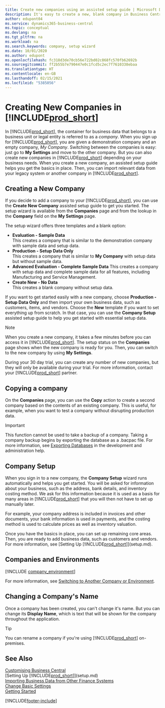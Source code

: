 ```yaml
---
title: Create new companies using an assisted setup guide | Microsoft Docs
description: It's easy to create a new, blank company in Business Central. An assisted setup guide helps you through the steps, and you can import your existing business data.
author: edupont04
ms.service: dynamics365-business-central
ms.topic: conceptual
ms.devlang: na
ms.tgt_pltfrm: na
ms.workload: na
ms.search.keywords: company, setup wizard
ms.date: 10/01/2020
ms.author: edupont
ms.openlocfilehash: fc318d3de70cb56e722bd02c868fc570fb62692b
ms.sourcegitcommit: ff2b55b7e790447e0c1fcd5c2ec7f7610338ebaa
ms.translationtype: HT
ms.contentlocale: en-GB
ms.lasthandoff: 02/15/2021
ms.locfileid: "5385056"
---
```

# <a name="creating-new-companies-in-prod_short"></a>Creating New Companies in [!INCLUDE[prod_short](includes/prod_short.md)]

In [!INCLUDE[prod_short](includes/prod_short.md)], the container for business data that belongs to a business unit or legal entity is referred to as a *company*. When you sign up for [!INCLUDE[prod_short](includes/prod_short.md)], you are given a demonstration company and an empty company, *My Company*. Switching between the companies is easy: just go to **My Settings** and move to the other company. But you can also create new companies in [!INCLUDE[prod_short](includes/prod_short.md)] depending on your business needs. When you create a new company, an assisted setup guide helps you get the basics in place. Then, you can import relevant data from your legacy system or another company in [!INCLUDE[prod_short](includes/prod_short.md)].  

## <a name="creating-a-new-company"></a>Creating a New Company

If you decide to add a company to your [!INCLUDE[prod_short](includes/prod_short.md)], you can use the **Create New Company** assisted setup guide to get you started. The setup wizard is available from the **Companies** page and from the lookup in the **Company** field on the **My Settings** page.  

The setup wizard offers three templates and a blank option:

- **Evaluation - Sample Data**  
    This creates a company that is similar to the demonstration company with sample data and setup data.  
- **Production - Setup Data Only**  
    This creates a company that is similar to **My Company** with setup data but without sample data.
- **Advanced Evaluation - Complete Sample Data** This creates a company with setup data and complete sample data for all features, including Manufacturing and Service Management.
- **Create New - No Data**  
    This creates a blank company without setup data.  

If you want to get started easily with a new company, choose **Production - Setup Data Only** and then import your own business data, such as customers, items, and vendors. Choose the **New** template if you want to set everything up from scratch. In that case, you can use the **Company Setup** assisted setup guide to help you get started with essential setup data.  

> [!NOTE]  
> When you create a new company, it takes a few minutes before you can access it in [!INCLUDE[prod_short](includes/prod_short.md)]. The setup status on the **Companies** page shows when the new company is ready for you. Then, you can switch to the new company by using **My Settings**.  

During your 30 day trial, you can create any number of new companies, but they will only be available during your trial. For more information, contact your [!INCLUDE[prod_short](includes/prod_short.md)] partner.  

## <a name="copying-a-company"></a>Copying a company

On the **Companies** page, you can use the **Copy** action to create a second company based on the contents of an existing company. This is useful, for example, when you want to test a company without disrupting production data.

> [!Important]
> This function cannot be used to take a backup of a company. Taking a company backup begins by exporting the database as a .bacpac file. For more information, see [Exporting Databases](/dynamics365/business-central/dev-itpro/administration/tenant-admin-center-database-export) in the development and administration help.

## <a name="company-setup"></a>Company Setup

When you sign in to a new company, the **Company Setup** wizard runs automatically and helps you get started. You will be asked for information about your business, such as the address, bank details, and inventory costing method. We ask for this information because it is used as a basis for many areas in [!INCLUDE[prod_short](includes/prod_short.md)] that you will then not have to set up manually later.  

For example, your company address is included in invoices and other documents, your bank information is used in payments, and the costing method is used to calculate prices as well as inventory valuation.  

Once you have the basics in place, you can set up remaining core areas. Then, you are ready to add business data, such as customers and vendors. For more information, see [Setting Up [!INCLUDE[prod_short](includes/prod_short.md)]](setup.md).  

## <a name="companies-and-environments"></a>Companies and Environments

[!INCLUDE [company_environment](includes/company_environment.md)]

For more information, see [Switching to Another Company or Environment](ui-organization-switch.md). 

## <a name="changing-a-companys-name"></a>Changing a Company's Name

Once a company has been created, you can't change it's name. But you can change its **Display Name**, which is text that will be shown for the company throughout the application.  

> [!TIP]
> You can rename a company if you're using [!INCLUDE[prod_short](includes/prod_short.md)] on-premises.

## <a name="see-also"></a>See Also

[Customising Business Central](ui-customizing-overview.md)  
[Setting Up [!INCLUDE[prod_short](includes/prod_short.md)]](setup.md)  
[Importing Business Data from Other Finance Systems](across-import-data-configuration-packages.md)  
[Change Basic Settings](ui-change-basic-settings.md)  
[Getting Started](product-get-started.md)  


[!INCLUDE[footer-include](includes/footer-banner.md)]